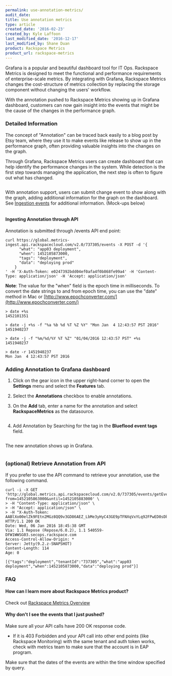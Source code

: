 ```yaml
---
permalink: use-annotation-metrics/
audit_date:
title: Use annotation metrics
type: article
created_date: '2016-02-23'
created_by: Kyle Laffoon
last_modified_date: '2016-12-17'
last_modified_by: Shane Duan
product: Rackspace Metrics
product_url: rackspace-metrics
---
```


Grafana is a popular and beautiful dashboard tool for IT Ops. Rackspace Metrics is designed to meet the functional and performance requirements of enterprise-scale metrics. By integrating with Grafana, Rackspace Metrics changes the cost-structure of metrics collection by replacing the storage component without changing the users' workflow.

With the annotation pushed to Rackspace Metrics showing up in Grafana dashboard, customers can now gain insight into the events that might be the cause of the changes in the performance graph.

### Detailed Information

The concept of "Annotation" can be traced back easily to a blog post by Etsy team, where they use it to make events like release to show up in the performance graph, often providing valuable insights into the changes on the graph.

Through Grafana, Rackspace Metrics users can create dashboard that can help identify the performance changes in the system.  While detection is the first step towards managing the application, the next step is often to figure out what has changed.

<img src="{% asset_path rackspace-metrics/use-annotation-metrics/Anotationsupport-what-changed.png %}" alt="" />

With annotation support, users can submit change event to show along with the graph, adding additional information for the graph on the dashboard. See [Ingestion events](https://developer.rackspace.com/docs/metrics/v2/ingestion-api-reference/ingestion-events/) for additional information. (Mock-ups below)

<img src="{% asset_path rackspace-metrics/use-annotation-metrics/Anotattionsupport-change-event.png %}" alt="" />

#### Ingesting Annotation through API

Annotation is submitted through /events API end point:

    curl https://global.metrics-ingest.api.rackspacecloud.com/v2.0/737305/events -X POST -d '{
          "what": "app03 deployment",
          "when": 1452105873000,
          "tags": "deployment",
          "data": "deploying prod"
        }
    ' -H 'X-Auth-Token: e0247392bdd04ef0afa4f0b868fe99a4' -H 'Content-Type: application/json' -H 'Accept: application/json'

**Note**: The value for the "when" field is the epoch time in milliseconds.  To convert the date strings to and from epoch time, you can use the "date" method in Mac or [http://www.epochconverter.com/](http://www.epochconverter.com/)

    > date +%s
    1452101351

    > date -j +%s -f "%a %b %d %T %Z %Y" "Mon Jan  4 12:43:57 PST 2016"
    1451940237

    > date -j -f "%m/%d/%Y %T %Z" "01/04/2016 12:43:57 PST" +%s
    1451940237

    > date -r 1451940237
    Mon Jan  4 12:43:57 PST 2016

### Adding Annotation to Grafana dashboard

1. Click on the gear icon in the upper right-hand corner to open the **Settings** menu and select the **Features** tab.

2. Select the **Annotations** checkbox to enable annotations.

3. On the **Add** tab, enter a name for the annotation and select **RackspaceMetrics** as the datasource.

   <img src="{% asset_path rackspace-metrics/use-annotation-metrics/Annotationsupport-datasource.png %}" alt="" />

4. Add Annotation by Searching for the tag in the **Blueflood event tags** field.

   <img src="{% asset_path rackspace-metrics/use-annotation-metrics/Anotattionsupport-change-event.png %}" alt="" />

The new annotation shows up in Grafana.

<img src="{% asset_path rackspace-metrics/use-annotation-metrics/Annotationsupport-annotation-appears.png %}" alt="" />

### (optional) Retrieve Annotation from API

If you prefer to use the API command to retrieve your annotation, use the following command.

    curl -i -X GET 'http://global.metrics.api.rackspacecloud.com/v2.0/737305/events/getEvents?from=1452105863000&until=1452105883000' \
    > -H "Content-Type: application/json" \
    > -H "Accept: application/json" \
    > -H "X-Auth-Token: AABlXo00elZk9FEtn2MGz8QQ9v3GD86AEZ_LbMe3yHyC43GE9pTFNXqVxYLq92FPwED0sDkYS8c1R222AWMS1y4nqTG3NmRofHmj4S0lfPsz3YXBTtFaXDac"
    HTTP/1.1 200 OK
    Date: Wed, 06 Jan 2016 18:45:38 GMT
    Via: 1.1 Repose (Repose/6.0.2), 1.1 540559-DFW1WWSG03.secops.rackspace.com
    Access-Control-Allow-Origin: *
    Server: Jetty(9.2.z-SNAPSHOT)
    Content-Length: 114
    Age: 0

    [{"tags":"deployment","tenantId":"737305","what":"app03 deployment","when":1452105873000,"data":"deploying prod"}]

### FAQ

#### How can I learn more about Rackspace Metrics product?

Check out [Rackspace Metrics Overview](/how-to/rackspace-metrics-overview/)

#### Why don't I see the events that I just pushed?

Make sure all your API calls have 200 OK response code.

  - If it is 403 Forbidden and your API call into other end points (like Rackspace Monitoring) with the same tenant and auth token works, check with metrics team to make sure that the account is in EAP program.

Make sure that the dates of the events are within the time window specified by query.
